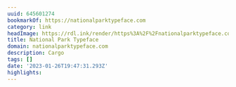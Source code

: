 ```yaml
---
uuid: 645601274
bookmarkOf: https://nationalparktypeface.com
category: link
headImage: https://rdl.ink/render/https%3A%2F%2Fnationalparktypeface.com
title: National Park Typeface
domain: nationalparktypeface.com
description: Cargo
tags: []
date: '2023-01-26T19:47:31.293Z'
highlights:
---
```



